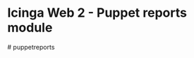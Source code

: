 Icinga Web 2 - Puppet reports module
=================================
#   p u p p e t r e p o r t s  
 